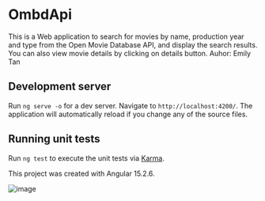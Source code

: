 # OmbdApi

This is a Web application to search for movies by name, production year and type from the Open Movie Database API, and display the search results. You can also view movie details by clicking on details button. 
Auhor: Emily Tan


## Development server

Run `ng serve -o` for a dev server. Navigate to `http://localhost:4200/`. The application will automatically reload if you change any of the source files.

## Running unit tests

Run `ng test` to execute the unit tests via [Karma](https://karma-runner.github.io).

This project was created with Angular 15.2.6.

![image](https://user-images.githubusercontent.com/18564996/236702026-5041fda7-89e5-49fc-9889-7679b38bc3ad.png)

